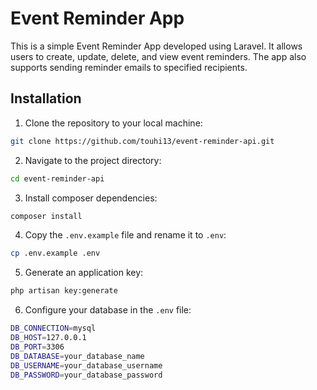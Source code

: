 # Event Reminder App

This is a simple Event Reminder App developed using Laravel. It allows users to create, update, delete, and view event reminders. The app also supports sending reminder emails to specified recipients.

## Installation

1. Clone the repository to your local machine:

```bash
git clone https://github.com/touhi13/event-reminder-api.git
```

2. Navigate to the project directory:

```bash
cd event-reminder-api
```

3. Install composer dependencies:

```bash
composer install
```

4. Copy the `.env.example` file and rename it to `.env`:

```bash
cp .env.example .env
```

5. Generate an application key:

```bash
php artisan key:generate
```

6. Configure your database in the `.env` file:

```bash
DB_CONNECTION=mysql
DB_HOST=127.0.0.1
DB_PORT=3306
DB_DATABASE=your_database_name
DB_USERNAME=your_database_username
DB_PASSWORD=your_database_password
```
